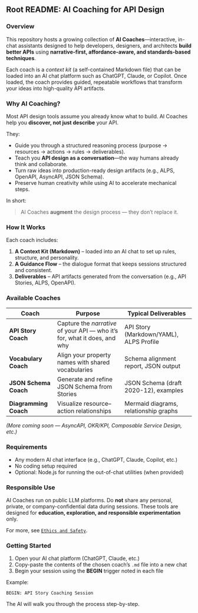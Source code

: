 ## Root README: AI Coaching for API Design

### Overview

This repository hosts a growing collection of **AI Coaches**—interactive, in-chat assistants designed to help developers, designers, and architects **build better APIs** using **narrative-first, affordance-aware, and standards-based techniques**.

Each coach is a *context kit* (a self-contained Markdown file) that can be loaded into an AI chat platform such as ChatGPT, Claude, or Copilot. Once loaded, the coach provides guided, repeatable workflows that transform your ideas into high-quality API artifacts.

### Why AI Coaching?

Most API design tools assume you already know what to build.
AI Coaches help you **discover, not just describe** your API.

They:

* Guide you through a structured reasoning process (purpose → resources → actions → rules → deliverables).
* Teach you **API design as a conversation**—the way humans already think and collaborate.
* Turn raw ideas into production-ready design artifacts (e.g., ALPS, OpenAPI, AsyncAPI, JSON Schema).
* Preserve human creativity while using AI to accelerate mechanical steps.

In short:

> AI Coaches **augment** the design process — they don’t replace it.

### How It Works

Each coach includes:

1. **A Context Kit (Markdown)** – loaded into an AI chat to set up rules, structure, and personality.
2. **A Guidance Flow** – the dialogue format that keeps sessions structured and consistent.
3. **Deliverables** – API artifacts generated from the conversation (e.g., API Stories, ALPS, OpenAPI).

### Available Coaches

| Coach                 | Purpose                                                                   | Typical Deliverables                    |
| --------------------- | ------------------------------------------------------------------------- | --------------------------------------- |
| **API Story Coach**   | Capture the *narrative* of your API — who it’s for, what it does, and why | API Story (Markdown/YAML), ALPS Profile |
| **Vocabulary Coach**  | Align your property names with shared vocabularies                        | Schema alignment report, JSON output    |
| **JSON Schema Coach** | Generate and refine JSON Schema from Stories                              | JSON Schema (draft 2020-12), examples   |
| **Diagramming Coach** | Visualize resource–action relationships                                   | Mermaid diagrams, relationship graphs   |

*(More coming soon — AsyncAPI, OKR/KPI, Composable Service Design, etc.)*

### Requirements

* Any modern AI chat interface (e.g., ChatGPT, Claude, Copilot, etc.)
* No coding setup required
* Optional: Node.js for running the out-of-chat utilities (when provided)

### Responsible Use

AI Coaches run on public LLM platforms.
Do **not** share any personal, private, or company-confidential data during sessions.
These tools are designed for **education, exploration, and responsible experimentation** only.

For more, see [`Ethics and Safety`](./ethics-and-safety/).

### Getting Started

1. Open your AI chat platform (ChatGPT, Claude, etc.)
2. Copy-paste the contents of the chosen coach’s `.md` file into a new chat
3. Begin your session using the **BEGIN** trigger noted in each file

Example:

```
BEGIN: API Story Coaching Session
```

The AI will walk you through the process step-by-step.

